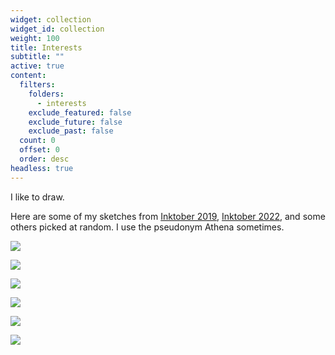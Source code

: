 ```yaml
---
widget: collection
widget_id: collection
weight: 100
title: Interests
subtitle: ""
active: true
content:
  filters:
    folders:
      - interests
    exclude_featured: false
    exclude_future: false
    exclude_past: false
  count: 0
  offset: 0
  order: desc
headless: true
---
```

I like to draw.

Here are some of my sketches from [Inktober 2019](https://inktober.com/rules), [Inktober 2022](https://inktober.com/rules), and some others picked at random. I use the pseudonym Athena sometimes. 

![](signal-2022-11-02-222033_002.jpeg)

![](signal-2022-11-02-222033_003.jpeg)

![](signal-2022-11-02-220456_006.jpeg)

![](signal-2022-11-02-220422_003.jpeg)

![](signal-2022-11-02-220456_005.jpeg)

![](signal-2022-11-02-220456_002.jpeg)